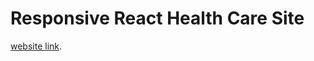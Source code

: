 # Responsive React Health Care Site  

 [website link](https://github.com/facebook/create-react-app).
